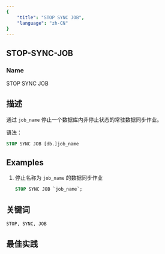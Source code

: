 ```yaml
---
{
    "title": "STOP SYNC JOB",
    "language": "zh-CN"
}
---
```


<!--
Licensed to the Apache Software Foundation (ASF) under one
or more contributor license agreements.  See the NOTICE file
distributed with this work for additional information
regarding copyright ownership.  The ASF licenses this file
to you under the Apache License, Version 2.0 (the
"License"); you may not use this file except in compliance
with the License.  You may obtain a copy of the License at

  http://www.apache.org/licenses/LICENSE-2.0

Unless required by applicable law or agreed to in writing,
software distributed under the License is distributed on an
"AS IS" BASIS, WITHOUT WARRANTIES OR CONDITIONS OF ANY
KIND, either express or implied.  See the License for the
specific language governing permissions and limitations
under the License.
-->

## STOP-SYNC-JOB

### Name

STOP SYNC JOB

## 描述

通过 `job_name` 停止一个数据库内非停止状态的常驻数据同步作业。

语法：


```sql
STOP SYNC JOB [db.]job_name
```

## Examples

1. 停止名称为 `job_name` 的数据同步作业

	```sql
	STOP SYNC JOB `job_name`;
	```

## 关键词

    STOP, SYNC, JOB

## 最佳实践

